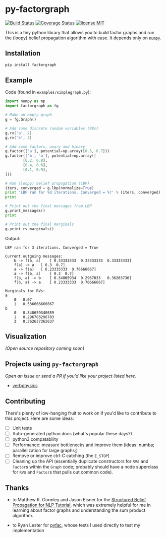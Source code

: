 # py-factorgraph

[![Build Status](https://travis-ci.org/mbforbes/py-factorgraph.svg?branch=master)](https://travis-ci.org/mbforbes/py-factorgraph)
[![Coverage Status](https://coveralls.io/repos/github/mbforbes/py-factorgraph/badge.svg?branch=master)](https://coveralls.io/github/mbforbes/py-factorgraph?branch=master)
[![license MIT](https://img.shields.io/badge/license-MIT-blue.svg)](https://github.com/mbforbes/py-factorgraph/blob/master/LICENSE.txt)

This is a tiny python library that allows you to build factor graphs and run
the (loopy) belief propagation algorithm with ease. It depends only on
[`numpy`](http://www.numpy.org/).

## Installation

```bash
pip install factorgraph
```

## Example

Code (found in `examples/simplegraph.py`):

```python
import numpy as np
import factorgraph as fg

# Make an empty graph
g = fg.Graph()

# Add some discrete random variables (RVs)
g.rv('a', 2)
g.rv('b', 3)

# Add some factors, unary and binary
g.factor(['a'], potential=np.array([0.3, 0.7]))
g.factor(['b', 'a'], potential=np.array([
        [0.2, 0.8],
        [0.4, 0.6],
        [0.1, 0.9],
]))

# Run (loopy) belief propagation (LBP)
iters, converged = g.lbp(normalize=True)
print 'LBP ran for %d iterations. Converged = %r' % (iters, converged)
print

# Print out the final messages from LBP
g.print_messages()
print

# Print out the final marginals
g.print_rv_marginals()
```

Output:

```
LBP ran for 3 iterations. Converged = True

Current outgoing messages:
	b -> f(b, a) 	[ 0.33333333  0.33333333  0.33333333]
	f(a) -> a 	[ 0.3  0.7]
	a -> f(a) 	[ 0.23333333  0.76666667]
	a -> f(b, a) 	[ 0.3  0.7]
	f(b, a) -> b 	[ 0.34065934  0.2967033   0.36263736]
	f(b, a) -> a 	[ 0.23333333  0.76666667]

Marginals for RVs:
a
	0 	0.07
	1 	0.536666666667
b
	0 	0.340659340659
	1 	0.296703296703
	2 	0.362637362637
```

## Visualization

_(Open source repository coming soon)_

## Projects using `py-factorgraph`

_Open an issue or send a PR if you'd like your project listed here._

- [verbphysics](https://github.com/uwnlp/verbphysics)

## Contributing

There's plenty of low-hanging fruit to work on if you'd like to contribute to
this project. Here are some ideas:

- [ ] Unit tests
- [ ] Auto-generated python docs (what's popular these days?)
- [ ] python3 compatability
- [ ] Performance: measure bottlenecks and improve them (ideas: numba;
  parallelization for large graphs;)
- [ ] Remove or improve ctrl-C catching (the `E_STOP`)
- [ ] Cleaning up the API (essentially duplicate constructors for `RV`s and
  `Factor`s within the `Graph` code; probably should have a node superclass for
  `RV`s and `Factor`s that pulls out common code).

## Thanks

- to Matthew R. Gormley and Jason Eisner for the [Structured Belief Propagation
  for NLP Tutorial](https://www.cs.cmu.edu/~mgormley/bp-tutorial/), which was
  extremely helpful for me in learning about factor graphs and understanding
  the sum product algorithm.

- to Ryan Lester for [pyfac](https://github.com/rdlester/pyfac), whose tests I
  used directly to test my implementation
